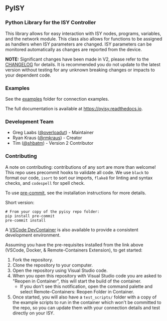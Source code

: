 ## PyISY

### Python Library for the ISY Controller

This library allows for easy interaction with ISY nodes, programs, variables, and the network module. This class also allows for functions to be
assigned as handlers when ISY parameters are changed. ISY parameters can be
monitored automatically as changes are reported from the device.

**NOTE:** Significant changes have been made in V2, please refer to the [CHANGELOG](CHANGELOG.md) for details. It is recommended you do not update to the latest version without testing for any unknown breaking changes or impacts to your dependent code.

### Examples

See the [examples](examples/) folder for connection examples.

The full documentation is available at https://pyisy.readthedocs.io.

### Development Team

- Greg Laabs ([@overloadut]) - Maintainer
- Ryan Kraus ([@rmkraus]) - Creator
- Tim ([@shbatm]) - Version 2 Contributor

### Contributing

A note on contributing: contributions of any sort are more than welcome! This repo uses precommit hooks to validate all code. We use `black` to format our code, `isort` to sort our imports, `flake8` for linting and syntax checks, and `codespell` for spell check.

To use [pre-commit](https://pre-commit.com/#installation), see the installation instructions for more details.

Short version:

```shell
# From your copy of the pyisy repo folder:
pip install pre-commit
pre-commit install
```

A [VSCode DevContainer](https://code.visualstudio.com/docs/remote/containers#_getting-started) is also available to provide a consistent development environment.

Assuming you have the pre-requisites installed from the link above (VSCode, Docker, & Remote-Containers Extension), to get started:

1. Fork the repository.
2. Clone the repository to your computer.
3. Open the repository using Visual Studio code.
4. When you open this repository with Visual Studio code you are asked to "Reopen in Container", this will start the build of the container.
   - If you don't see this notification, open the command palette and select Remote-Containers: Reopen Folder in Container.
5. Once started, you will also have a `test_scripts/` folder with a copy of the example scripts to run in the container which won't be committed to the repo, so you can update them with your connection details and test directly on your ISY.

[@overloadut]: https://github.com/overloadut
[@rmkraus]: https://github.com/rmkraus
[@shbatm]: https://github.com/shbatm
